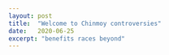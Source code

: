 ```yaml
---
layout: post
title:  "Welcome to Chinmoy controversies"
date:   2020-06-25
excerpt: "benefits races beyond"
---
```

